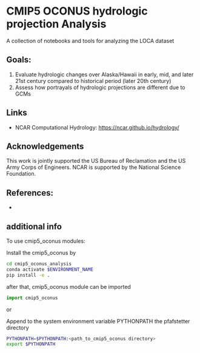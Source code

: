 # CMIP5 OCONUS hydrologic projection Analysis
A collection of notebooks and tools for analyzing the LOCA dataset


## Goals:

1.  Evaluate hydrologic changes over Alaska/Hawaii in early, mid, and later 21st century compared to historical period (later 20th century) 
2.	Assess how portrayals of hydrologic projections are different due to GCMs  

## Links

- NCAR Computational Hydrology: https://ncar.github.io/hydrology/

## Acknowledgements

This work is jointly supported the US Bureau of Reclamation and the US Army Corps of Engineers. NCAR is supported by the National Science Foundation.

## References:

- 

## additional info

To use cmip5_oconus modules:

Install the cmip5_oconus by

```bash
cd cmip5_oconus_analysis 
conda activate $ENVIRONMENT_NAME
pip install -e .
```
after that, cmip5_oconus module can be imported

```python
import cmip5_oconus 
```

or

Append to the system environment variable PYTHONPATH the pfafstetter directory 

```bash
PYTHONPATH=$PYTHONPATH:<path_to_cmip5_oconus directory>
export $PYTHONPATH
```
